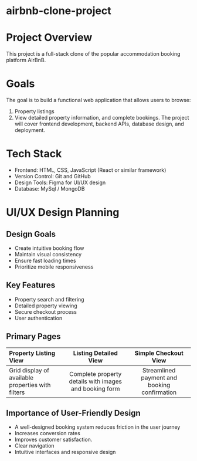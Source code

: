 # airbnb-clone-project
# Project Overview
This project is a full-stack clone of the popular accommodation booking platform AirBnB.

# Goals
The goal is to build a functional web application that allows users to browse:
1. Property listings
2. View detailed property information, and complete bookings.
The project will cover frontend development, backend APIs, database design, and deployment.

# Tech Stack
- Frontend: HTML, CSS, JavaScript (React or similar framework)
- Version Control: Git and GitHub
- Design Tools: Figma for UI/UX design
- Database: MySql / MongoDB

# UI/UX Design Planning
## Design Goals
- Create intuitive booking flow
- Maintain visual consistency
- Ensure fast loading times
- Prioritize mobile responsiveness
## Key Features
- Property search and filtering
- Detailed property viewing
- Secure checkout process
- User authentication
## Primary Pages
| Property Listing View | Listing Detailed View | Simple Checkout View |
|:----------------------|:---------------------:|:--------------------:|
| Grid display of available properties with filters | Complete property details with images and booking form | Streamlined payment and booking confirmation |

## Importance of User-Friendly Design
- A well-designed booking system reduces friction in the user journey
- Increases conversion rates
- Improves customer satisfaction.
- Clear navigation
- Intuitive interfaces and responsive design